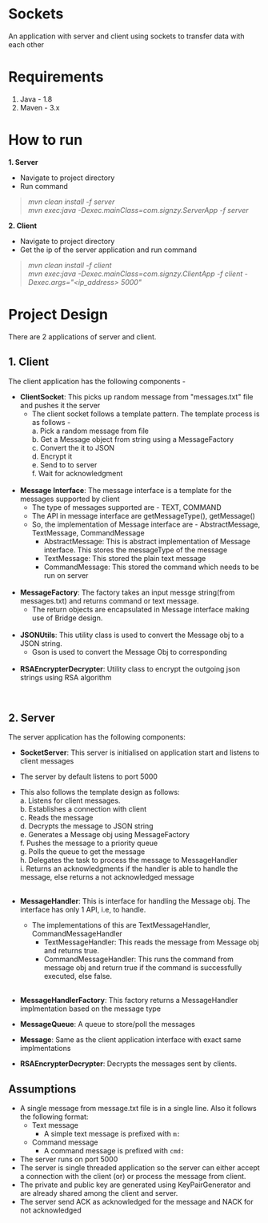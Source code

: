 # Sockets
An application with server and client using sockets to transfer data with each other

# Requirements
1. Java - 1.8
2. Maven - 3.x

# How to run

**1. Server**
  - Navigate to project directory
  - Run command 
  > *mvn clean install -f server*<br>
  > *mvn exec:java -Dexec.mainClass=com.signzy.ServerApp -f server*
  
**2. Client**
  - Navigate to project directory
  - Get the ip of the server application and run command 
  > *mvn clean install -f client*<br>
  > *mvn exec:java -Dexec.mainClass=com.signzy.ClientApp -f client -Dexec.args="<ip_address> 5000"*

# Project Design

There are 2 applications of server and client. 

## 1. Client

The client application has the following components -
  - **ClientSocket**: This picks up random message from "messages.txt" file and pushes it the server
    - The client socket follows a template pattern. The template process is as follows -<br>
      a. Pick a random message from file<br>
      b. Get a Message object from string using a MessageFactory<br>
      c. Convert the it to JSON<br>
      d. Encrypt it<br>
      e. Send to to server<br>
      f. Wait for acknowledgment<br>
      <br>
  - **Message Interface**: The message interface is a template for the messages supported by client
    - The type of messages supported are - TEXT, COMMAND
    - The API in message interface are getMessageType(), getMessage()
    - So, the implementation of Message interface are - AbstractMessage, TextMessage, CommandMessage
      - AbstractMessage: This is abstract implementation of Message interface. This stores the messageType of the message
      - TextMessage: This stored the plain text message
      - CommandMessage: This stored the command which needs to be run on server
    <br>
  - **MessageFactory**: The factory takes an input messge string(from messages.txt) and returns command or text message. 
    - The return objects are encapsulated in Message interface making use of Bridge design.
    <br>
  - **JSONUtils**: This utility class is used to convert the Message obj to a JSON string. 
    - Gson is used to convert the Message Obj to corresponding 
    <br>
  - **RSAEncrypterDecrypter**: Utility class to encrypt the outgoing json strings using RSA algorithm
  
<br>
  
## 2. Server

The server application has the following components:
 - **SocketServer**: This server is initialised on application start and listens to client messages
  - The server by default listens to port 5000
  - This also follows the template design as follows:<br>
    a. Listens for client messages.<br>
    b. Establishes a connection with client<br>
    c. Reads the message<br>
    d. Decrypts the message to JSON string<br>
    e. Generates a Message obj using MessageFactory<br>
    f. Pushes the message to a priority queue<br>
    g. Polls the queue to get the message<br>
    h. Delegates the task to process the message to MessageHandler<br>
    i. Returns an acknowledgments if the handler is able to handle the message, else returns a not acknowledged message<br>
    <br>
- **MessageHandler**: This is interface for handling the Message obj. The interface has only 1 API, i.e, to handle.
  - The implementations of this are TextMessageHandler, CommandMessageHandler
    - TextMessageHandler: This reads the message from Message obj and returns true.
    - CommandMessageHandler: This runs the command from message obj and return true if the command is successfully executed, else false.
  <br>
- **MessageHandlerFactory**: This factory returns a MessageHandler implmentation based on the message type

- **MessageQueue**: A queue to store/poll the messages

- **Message**: Same as the client application interface with exact same implmentations

- **RSAEncrypterDecrypter**: Decrypts the messages sent by clients.

## Assumptions

- A single message from message.txt file is in a single line. Also it follows the following format:
  - Text message
    - A simple text message is prefixed with `m:`
  - Command message
    - A command message is prefixed with `cmd:`
- The server runs on port 5000
- The server is single threaded application so the server can either accept a connection with the client (or) or process the message from client.
- The private and public key are generated using KeyPairGenerator and are already shared among the client and server.
- The server send ACK as acknowledged for the message and NACK for not acknowledged